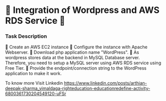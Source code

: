 # 🔰 Integration of Wordpress and AWS RDS Service 🔰

### Task Description

🔅 Create an AWS EC2 instance
🔅 Configure the instance with Apache Webserver.
🔅 Download php application name "WordPress".
🔅 As wordpress stores data at the backend in MySQL Database server. Therefore, you need to setup a MySQL server using AWS RDS service using Free Tier.
🔅 Provide the endpoint/connection string to the WordPress application to make it work.

To know more Visit Linkedin https://www.linkedin.com/posts/arthian-deepak-sharma_vimaldaga-righteducation-educationredefine-activity-6800361730204549120-uFSr
